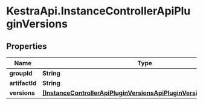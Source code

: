 # KestraApi.InstanceControllerApiPluginVersions

## Properties

Name | Type | Description | Notes
------------ | ------------- | ------------- | -------------
**groupId** | **String** |  | [optional] 
**artifactId** | **String** |  | [optional] 
**versions** | [**[InstanceControllerApiPluginVersionsApiPluginVersionAndMetadata]**](InstanceControllerApiPluginVersionsApiPluginVersionAndMetadata.md) |  | [optional] 



